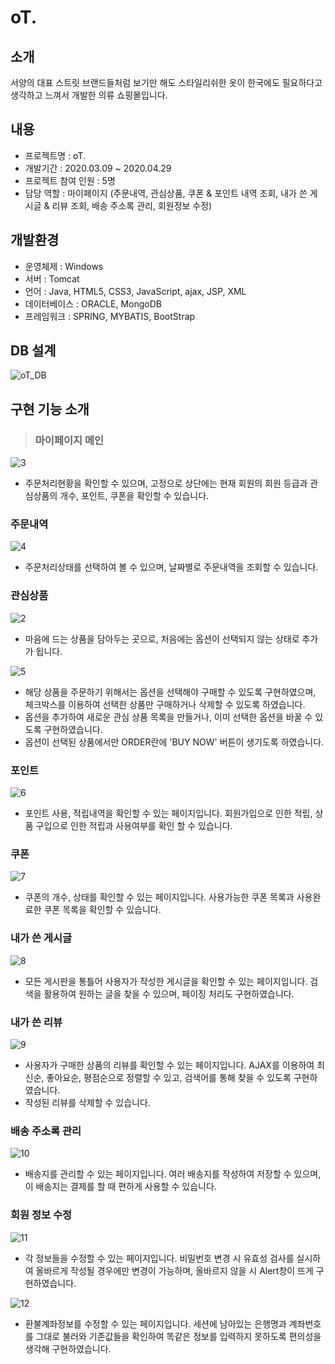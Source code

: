 # oT.

## 소개
서양의 대표 스트릿 브랜드들처럼 보기만 해도 스타일리쉬한 옷이 한국에도 필요하다고 생각하고 느껴서 개발한 의류 쇼핑몰입니다.

## 내용
* 프로젝트명 : oT.
* 개발기간 : 2020.03.09 ~ 2020.04.29
* 프로젝트 참여 인원 : 5명
* 담당 역할 : 마이페이지
             (주문내역, 관심상품, 쿠폰 & 포인트 내역 조회, 내가 쓴 게시글 & 리뷰 조회, 배송 주소록 관리, 회원정보 수정)
             
## 개발환경
* 운영체제 : Windows
* 서버 : Tomcat
* 언어 : Java, HTML5, CSS3, JavaScript, ajax, JSP, XML
* 데이터베이스 : ORACLE, MongoDB
* 프레임워크 : SPRING, MYBATIS, BootStrap

## DB 설계
![oT_DB](https://user-images.githubusercontent.com/50040251/86759956-d4b17280-c07f-11ea-900a-0af08e12640b.png)

## 구현 기능 소개

> ### 마이페이지 메인
![3](https://user-images.githubusercontent.com/50040251/86922577-d22a4800-c167-11ea-9f8c-c1b93f8d08c9.png)
- 주문처리현황을 확인할 수 있으며, 고정으로 상단에는 현재 회원의 회원 등급과 관심상품의 개수, 포인트, 쿠폰을 확인할 수 있습니다.

### 주문내역
![4](https://user-images.githubusercontent.com/50040251/86922773-13baf300-c168-11ea-8de8-7d8b8747f7e3.png)
- 주문처리상태를 선택하여 볼 수 있으며, 날짜별로 주문내역을 조회할 수 있습니다.

### 관심상품
![2](https://user-images.githubusercontent.com/50040251/86922864-3220ee80-c168-11ea-9265-075b76824a05.png)
- 마음에 드는 상품을 담아두는 곳으로, 처음에는 옵션이 선택되지 않는 상태로 추가가 됩니다.

![5](https://user-images.githubusercontent.com/50040251/86923134-9b086680-c168-11ea-8f62-26974c062023.png)
- 해당 상품을 주문하기 위해서는 옵션을 선택해야 구매할 수 있도록 구현하였으며, 체크박스를 이용하여 선택한 상품만 구매하거나 삭제할 수 있도록 하였습니다.
- 옵션을 추가하여 새로운 관심 상품 목록을 만들거나, 이미 선택한 옵션을 바꿀 수 있도록 구현하였습니다.
- 옵션이 선택된 상품에서만 ORDER란에 'BUY NOW' 버튼이 생기도록 하였습니다.

### 포인트
![6](https://user-images.githubusercontent.com/50040251/86924156-0999f400-c16a-11ea-884d-211b6e2446e8.png)
- 포인트 사용, 적립내역을 확인할 수 있는 페이지입니다. 회원가입으로 인한 적립, 상품 구입으로 인한 적립과 사용여부를 확인 할 수 있습니다. 

### 쿠폰
![7](https://user-images.githubusercontent.com/50040251/86924185-1585b600-c16a-11ea-8256-71ec30a9eda3.png)
- 쿠폰의 개수, 상태를 확인할 수 있는 페이지입니다. 사용가능한 쿠폰 목록과 사용완료한 쿠폰 목록을 확인할 수 있습니다.

### 내가 쓴 게시글
![8](https://user-images.githubusercontent.com/50040251/86924220-21717800-c16a-11ea-93ee-4c7944da3b89.png)
- 모든 게시판을 통틀어 사용자가 작성한 게시글을 확인할 수 있는 페이지입니다. 검색을 활용하여 원하는 글을 찾을 수 있으며, 페이징 처리도 구현하였습니다.

### 내가 쓴 리뷰
![9](https://user-images.githubusercontent.com/50040251/86924247-2afae000-c16a-11ea-944f-9cd99fcb4ec2.png)
- 사용자가 구매한 상품의 리뷰를 확인할 수 있는 페이지입니다. AJAX를 이용하여 최신순, 좋아요순, 평점순으로 정렬할 수 있고, 검색어를 통해 찾을 수 있도록 구현하였습니다.
- 작성된 리뷰를 삭제할 수 있습니다.

### 배송 주소록 관리
![10](https://user-images.githubusercontent.com/50040251/86924270-364e0b80-c16a-11ea-862c-4c55b5faef54.png)
- 배송지를 관리할 수 있는 페이지입니다. 여러 배송지를 작성하여 저장할 수 있으며, 이 배송지는 결제를 할 때 편하게 사용할 수 있습니다.

### 회원 정보 수정
![11](https://user-images.githubusercontent.com/50040251/86924307-4239cd80-c16a-11ea-8158-15c48b6cc679.png)
- 각 정보들을 수정할 수 있는 페이지입니다. 비밀번호 변경 시 유효성 검사를 실시하여 올바르게 작성될 경우에만 변경이 가능하며, 올바르지 않을 시 Alert창이 뜨게 구현하였습니다.

![12](https://user-images.githubusercontent.com/50040251/86924335-4a920880-c16a-11ea-9190-8fa5ca854cdc.png)
- 환불계좌정보를 수정할 수 있는 페이지입니다. 세션에 남아있는 은행명과 계좌번호를 그대로 불러와 기존값들을 확인하여 똑같은 정보를 입력하지 못하도록 편의성을 생각해 구현하였습니다.
